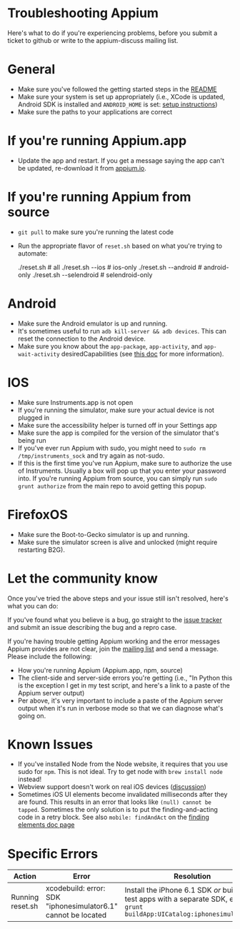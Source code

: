 Troubleshooting Appium
======================
Here's what to do if you're experiencing problems, before you submit a ticket
to github or write to the appium-discuss mailing list.

# General

* Make sure you've followed the getting started steps in the [README](https://github.com/appium/appium/blob/master/README.md)
* Make sure your system is set up appropriately (i.e., XCode is updated, Android SDK is installed and `ANDROID_HOME` is set: [setup instructions](https://github.com/appium/appium/blob/master/docs/running-on-osx.md))
* Make sure the paths to your applications are correct

# If you're running Appium.app

* Update the app and restart. If you get a message saying the app can't be updated,
  re-download it from [appium.io](http://appium.io).

# If you're running Appium from source

* `git pull` to make sure you're running the latest code
* Run the appropriate flavor of `reset.sh` based on what you're trying to automate:
    
    ./reset.sh               # all
    ./reset.sh --ios         # ios-only
    ./reset.sh --android     # android-only
    ./reset.sh --selendroid  # selendroid-only

# Android

* Make sure the Android emulator is up and running.
* It's sometimes useful to run `adb kill-server && adb devices`. This can reset the connection to the Android device.
* Make sure you know about the `app-package`, `app-activity`, and `app-wait-activity` desiredCapabilities (see [this doc](https://github.com/appium/appium/blob/master/docs/running-tests.md#run-android) for more information).

# IOS

* Make sure Instruments.app is not open
* If you're running the simulator, make sure your actual device is not plugged in
* Make sure the accessibility helper is turned off in your Settings app 
* Make sure the app is compiled for the version of the simulator that's being run
* If you've ever run Appium with sudo, you might need to `sudo rm /tmp/instruments_sock` and try again as not-sudo.
* If this is the first time you've run Appium, make sure to authorize the use of Instruments. Usually a box will pop up that you enter your password into. If you're running Appium from source, you can simply run `sudo grunt authorize` from the main repo to avoid getting this popup.

# FirefoxOS

* Make sure the Boot-to-Gecko simulator is up and running.
* Make sure the simulator screen is alive and unlocked (might require restarting B2G).

# Let the community know

Once you've tried the above steps and your issue still isn't resolved, here's what you can do:

If you've found what you believe is a bug, go straight to the [issue tracker](https://github.com/appium/appium/issues) and submit an issue describing the bug and a repro case.

If you're having trouble getting Appium working and the error messages Appium provides are not clear, join the [mailing list](https://groups.google.com/d/forum/appium-discuss) and send a message. Please include the following:

* How you're running Appium (Appium.app, npm, source)
* The client-side and server-side errors you're getting (i.e., "In Python this is the exception I get in my test script, and here's a link to a paste of the Appium server output)
* Per above, it's very important to include a paste of the Appium server output when it's run in verbose mode so that we can diagnose what's going on.

# Known Issues

* If you've installed Node from the Node website, it requires that you use sudo
  for `npm`. This is not ideal. Try to get node with `brew install node` instead!
* Webview support doesn't work on real iOS devices ([discussion](https://groups.google.com/d/msg/appium-discuss/u1ropm4OEbY/uJ3y422a5_kJ))
* Sometimes iOS UI elements become invalidated milliseconds after they are
  found. This results in an error that looks like `(null) cannot be tapped`.
  Sometimes the only solution is to put the finding-and-acting code in a retry
  block. See also `mobile: findAndAct` on the [finding elements doc page](https://github.com/appium/appium/blob/master/docs/finding-elements.md)

# Specific Errors

|Action|Error|Resolution|
|------|-----|----------|
|Running reset.sh|xcodebuild: error: SDK "iphonesimulator6.1" cannot be located|Install the iPhone 6.1 SDK _or_ build the test apps with a separate SDK, e.g., `grunt buildApp:UICatalog:iphonesimulator5.1`|
